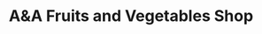---
title: "A&A Fruits and Vegetables Shop"
url: /pathanamthitta/aanda-fruits-and-vegetables-shop/
shop: greengrocer
---